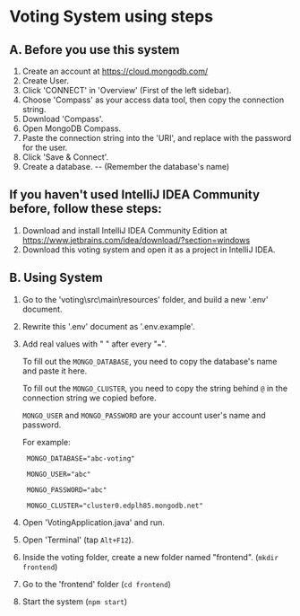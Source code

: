 # Voting System using steps
## A. Before you use this system
1. Create an account at https://cloud.mongodb.com/
2. Create User.
3. Click 'CONNECT' in 'Overview' (First of the left sidebar).
4. Choose 'Compass' as your access data tool, then copy the connection string.
5. Download 'Compass'.
6. Open MongoDB Compass.
7. Paste the connection string into the 'URI', and replace <password> with the password for the user. 
8. Click 'Save & Connect'.
9. Create a database. -- (Remember the database's name)
## If you haven't used IntelliJ IDEA Community before, follow these steps:
1. Download and install IntelliJ IDEA Community Edition at https://www.jetbrains.com/idea/download/?section=windows
2. Download this voting system and open it as a project in IntelliJ IDEA.
## B. Using System
1. Go to the 'voting\src\main\resources' folder, and build a new '.env' document.
2. Rewrite this '.env' document as '.env.example'.
3. Add real values with " " after every "`=`".
   
   To fill out the `MONGO_DATABASE`, you need to copy the database's name and paste it here.
   
   To fill out the `MONGO_CLUSTER`, you need to copy the string behind `@` in the connection string we copied before.
   
   `MONGO_USER` and `MONGO_PASSWORD` are your account user's name and password.
   
   For example:
   
        MONGO_DATABASE="abc-voting"
   
        MONGO_USER="abc"
   
        MONGO_PASSWORD="abc"
   
        MONGO_CLUSTER="cluster0.edplh85.mongodb.net"
5. Open 'VotingApplication.java' and run.
6. Open 'Terminal' (tap `Alt+F12`).
7. Inside the voting folder, create a new folder named "frontend". (`mkdir frontend`)
8. Go to the 'frontend' folder (`cd frontend`)
9. Start the system (`npm start`)

   
